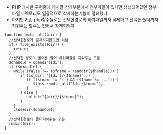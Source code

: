 - PHP 게시판 구현중에 게시글 삭제부분에서 첨부파일이 있다면 생성되어있던 첨부파일 디렉토리도 일괄적으로 삭제하는기능이 필요했다.
- 하지만 기존 php함수들로는 선택한경로의 하위파일까지 삭제하고 선택한 폴더까지 지워주는 함수는 없어서 찾게되었다.

```
function rmdir_all($dir) {
  //선택한경로가 존재하지않으면 리턴
  if (!file_exists($dir)) {
    return;
  }
  //선택한 경로의 폴더를 열어 하위파일을 지워주는 구문
  $dhandle = opendir($dir);
  if ($dhandle) {
    while (false !== ($fname = readdir($dhandle))) {
       if (is_dir( "{$dir}/{$fname}" )) {
          if (($fname != '.') && ($fname != '..')) {
             $this->rmdir_all("$dir/$fname");
          }
       } else {
          unlink("{$dir}/{$fname}");
       }
    }
    closedir($dhandle);
  }
  //선택한경로의 폴더지워주는 구문
  rmdir($dir);
}
```
